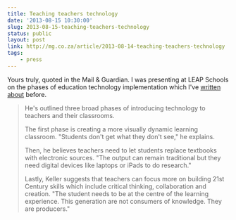 ```yaml
---
title: Teaching teachers technology
date: '2013-08-15 10:30:00'
slug: 2013-08-15-teaching-teachers-technology
status: public
layout: post
link: http://mg.co.za/article/2013-08-14-teaching-teachers-technology
tags:
    - press
---
```


Yours truly, quoted in the Mail & Guardian. I was presenting at LEAP Schools on the phases of education technology implementation which I've [written about](/2012/07/19/technowledgey-notes/) before.

> He's outlined three broad phases of introducing technology to teachers and their classrooms.
>
> The first phase is creating a more visually dynamic learning classroom. "Students don't get what they don't see," he explains.
>
> Then, he believes teachers need to let students replace textbooks with electronic sources. "The output can remain traditional but they need digital devices like laptops or iPads to do research."
>
> Lastly, Keller suggests that teachers can focus more on building 21st Century skills which include critical thinking, collaboration and creation. "The student needs to be at the centre of the learning experience. This generation are not consumers of knowledge. They are producers."

